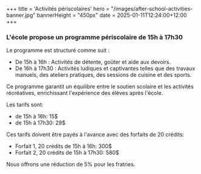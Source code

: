 +++
title = 'Activités périscolaires'
hero = "/images/after-school-activities-banner.jpg"
bannerHeight = "450px"
date = 2025-01-11T12:24:00+12:00
+++

### L'école propose un programme périscolaire de 15h à 17h30

Le programme est structuré comme suit :

- De 15h à 16h : Activités de détente, goûter et aide aux devoirs.
- De 16h à 17h30 : Activités ludiques et captivantes telles que des travaux manuels, des ateliers pratiques, des sessions de cuisine et des sports.

Ce programme garantit un équilibre entre le soutien scolaire et les activités récréatives, enrichissant l'expérience des élèves après l'école.

Les tarifs sont:

- de 15h à 16h: 15$
- de 15h à 17h30: 29$

Ces tarifs doivent être payés à l'avance avec des forfaits de 20 crédits:

- Forfait 1, 20 crédits de 15h à 16h: 300$
- Forfait 2, 20 crédits de 15h à 17h30: 580$

Nous offrons une réduction de 5% pour les fratries.
